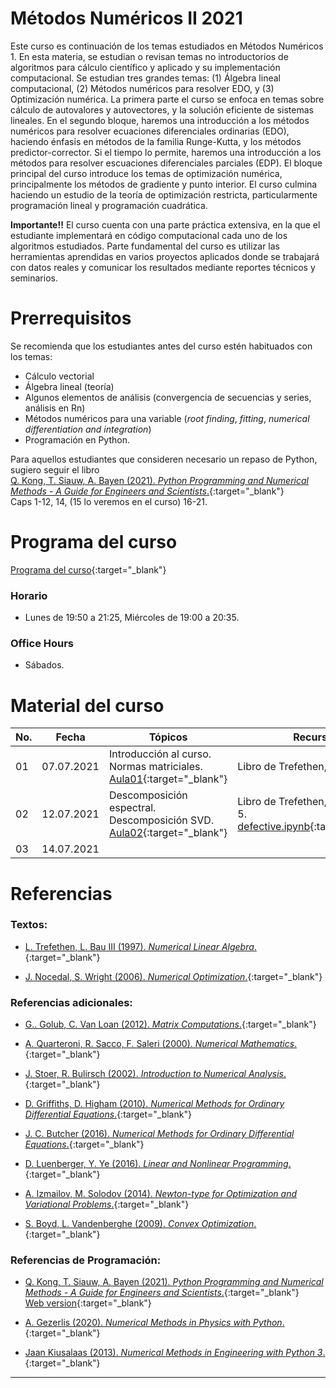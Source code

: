 # Métodos Numéricos II 2021

Este curso es continuación de los temas estudiados en Métodos Numéricos 1. En esta materia, se estudian o revisan temas no introductorios de algoritmos para cálculo científico y aplicado y su implementación computacional. Se estudian tres grandes temas: (1) Álgebra lineal computacional, (2) Métodos numéricos para resolver EDO, y (3) Optimización numérica. La primera parte el curso se enfoca en temas sobre cálculo de autovalores y autovectores, y la solución eficiente de sistemas lineales. En el segundo bloque, haremos una introducción a los métodos numéricos para resolver ecuaciones diferenciales ordinarias (EDO), haciendo énfasis en métodos de la familia Runge-Kutta, y los métodos predictor-corrector. Si el tiempo lo permite, haremos una introducción a los métodos para resolver escuaciones diferenciales parciales (EDP). El bloque principal del curso introduce los temas de optimización numérica, principalmente los métodos de gradiente y punto interior. El curso culmina haciendo un estudio de la teoría de optimización restricta, particularmente programación lineal y programación cuadrática.

**Importante!!** El curso cuenta con una parte práctica extensiva, en la que el estudiante implementará en código computacional cada uno de los algoritmos estudiados. Parte fundamental del curso es utilizar las herramientas aprendidas en varios proyectos aplicados donde se trabajará con datos reales y comunicar los resultados mediante reportes técnicos y seminarios.


# Prerrequisitos

Se recomienda que los estudiantes antes del curso estén habituados con los temas:
* Cálculo vectorial
* Álgebra lineal (teoría)
* Algunos elementos de análisis (convergencia de secuencias y series, análisis en Rn)
* Métodos numéricos para una variable (*root finding*, *fitting*, *numerical differentiation and integration*)
* Programación en Python.

Para aquellos estudiantes que consideren necesario un repaso de Python, sugiero seguir el libro <br/>
[Q. Kong, T. Siauw, A. Bayen (2021). *Python Programming and Numerical Methods - A Guide for Engineers and Scientists*.](https://pythonnumericalmethods.berkeley.edu/notebooks/Index.html){:target="_blank"}
 <br/>
Caps 1-12, 14, (15 lo veremos en el curso) 16-21.

# Programa del curso
<div id='id-programa'/>

[Programa del curso](programa/Programa-opt2021.pdf){:target="_blank"}

### Horario
<div id='id-horario'/>

* Lunes de 19:50 a 21:25, Miércoles de 19:00 a 20:35.

### Office Hours
<div id='id-office'/>

* Sábados.


# Material del curso
<div id='id-material'/>

  **No.**  | **Fecha**    | **Tópicos**                                                                   | **Recursos**
  -------- | ------------ | ----------------------------------------------------------------------------- |  -------------------------------------
  01       | 07.07.2021   | Introducción al curso. Normas matriciales. <br/> [Aula01](aulas/Aula01.pdf){:target="_blank"}  | Libro de Trefethen, Lecture 3.
  02       | 12.07.2021   | Descomposición espectral. Descomposición SVD. <br/> [Aula02](aulas/Aula02.pdf){:target="_blank"}  | Libro de Trefethen, Lectures 4 y 5. </br> [defective.ipynb](code/defective.ipynb){:target="_blank"}
  03       | 14.07.2021   |                                                                               | 
  

# Referencias
<div id='id-ref'/>

### Textos:

* [L. Trefethen, L. Bau III (1997). *Numerical Linear Algebra*.](http://library.lol/main/079EA6C3FD8CDF23B0C2ACD901CA9A26){:target="_blank"}

* [J. Nocedal, S. Wright (2006). *Numerical Optimization*.](http://library.lol/main/7016B74CFE6DC64C75864322EE4AA081){:target="_blank"}


### Referencias adicionales:

* [G.. Golub, C. Van Loan (2012). *Matrix Computations*.](http://library.lol/main/72562A3A733C2E842BE163CA97D0FA7A){:target="_blank"}

* [A. Quarteroni, R. Sacco, F. Saleri (2000). *Numerical Mathematics*.](http://library.lol/main/7D136BC80ECBF0BA65798EC129FCCAF4){:target="_blank"}

* [J. Stoer, R. Bulirsch (2002). *Introduction to Numerical Analysis*.](http://library.lol/main/04B36CA585EB49F5FDED7479823F2B50){:target="_blank"}

* [D. Griffiths, D. Higham (2010). *Numerical Methods for Ordinary Differential Equations*.](http://library.lol/main/61C367A31FBE7D8FD1E1A9129CED0B95){:target="_blank"}

* [J. C. Butcher (2016). *Numerical Methods for Ordinary Differential Equations*.](http://library.lol/main/43A7A457B95E0443C75D23DC1B46FEE7){:target="_blank"} 

* [D. Luenberger, Y. Ye (2016). *Linear and Nonlinear Programming*.](http://library.lol/main/EB915E0FDCC8D3BA222B37C9A3DD6B4F){:target="_blank"}

* [A. Izmailov, M. Solodov (2014). *Newton-type for Optimization and Variational Problems*.](http://library.lol/main/C8C3ED2461D9C8C2608595B223ABDD91){:target="_blank"}

* [S. Boyd, L. Vandenberghe (2009). *Convex Optimization*.](http://library.lol/main/A9A5D9C3CA105DB0F41AF39A6C89706C){:target="_blank"}


### Referencias de Programación:

* [Q. Kong, T. Siauw, A. Bayen (2021). *Python Programming and Numerical Methods - A Guide for Engineers and Scientists*.](http://library.lol/main/C243E02353CAB4D3A26F4DBD0527E133){:target="_blank"} <br/>
  [Web version](https://pythonnumericalmethods.berkeley.edu/notebooks/Index.html){:target="_blank"}

* [A. Gezerlis (2020). *Numerical Methods in Physics with Python*.](http://library.lol/main/16158CCB54986445C6EC84980B58DB7E){:target="_blank"}

* [Jaan Kiusalaas (2013). *Numerical Methods in Engineering with Python 3*.](http://library.lol/main/8F89791F3C9338F2E23EEC2C7BF5403B){:target="_blank"}

---
